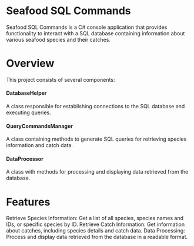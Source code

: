 <h1>Seafood SQL Commands</h1>
Seafood SQL Commands is a C# console application that provides functionality to interact with a SQL database containing information about various seafood species and their catches.

<h1>Overview</h1>
This project consists of several components:

<h4>DatabaseHelper</h4> A class responsible for establishing connections to the SQL database and executing queries.
<h4>QueryCommandsManager</h4> A class containing methods to generate SQL queries for retrieving species information and catch data.
<h4>DataProcessor</h4> A class with methods for processing and displaying data retrieved from the database.

<h1>Features</h1>
Retrieve Species Information: Get a list of all species, species names and IDs, or specific species by ID.
Retrieve Catch Information: Get information about catches, including species details and catch data.
Data Processing: Process and display data retrieved from the database in a readable format.
